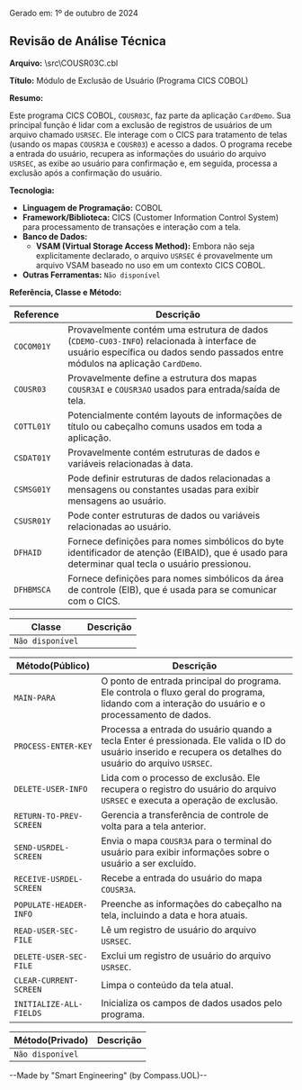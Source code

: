 Gerado em: 1º de outubro de 2024

## Revisão de Análise Técnica

**Arquivo:**  \src\COUSR03C.cbl

**Título:**  Módulo de Exclusão de Usuário (Programa CICS COBOL)

**Resumo:** 

Este programa CICS COBOL, `COUSR03C`, faz parte da aplicação `CardDemo`. Sua principal função é lidar com a exclusão de registros de usuários de um arquivo chamado `USRSEC`. Ele interage com o CICS para tratamento de telas (usando os mapas `COUSR3A` e `COUSR03`) e acesso a dados. O programa recebe a entrada do usuário, recupera as informações do usuário do arquivo `USRSEC`, as exibe ao usuário para confirmação e, em seguida, processa a exclusão após a confirmação do usuário. 

**Tecnologia:**

* **Linguagem de Programação:** COBOL
* **Framework/Biblioteca:** CICS (Customer Information Control System) para processamento de transações e interação com a tela.
* **Banco de Dados:**  
   * **VSAM (Virtual Storage Access Method):** Embora não seja explicitamente declarado, o arquivo `USRSEC` é provavelmente um arquivo VSAM baseado no uso em um contexto CICS COBOL. 
* **Outras Ferramentas:** `Não disponível`

**Referência, Classe e Método:**

| Reference | Descrição |
|---|---|
| `COCOM01Y` |  Provavelmente contém uma estrutura de dados (`CDEMO-CU03-INFO`) relacionada à interface de usuário específica ou dados sendo passados entre módulos na aplicação `CardDemo`. |
| `COUSR03` |  Provavelmente define a estrutura dos mapas `COUSR3AI` e `COUSR3AO` usados para entrada/saída de tela. |
| `COTTL01Y` |  Potencialmente contém layouts de informações de título ou cabeçalho comuns usados em toda a aplicação. |
| `CSDAT01Y` |  Provavelmente contém estruturas de dados e variáveis relacionadas à data. |
| `CSMSG01Y` |  Pode definir estruturas de dados relacionadas a mensagens ou constantes usadas para exibir mensagens ao usuário. |
| `CSUSR01Y` |  Pode conter estruturas de dados ou variáveis relacionadas ao usuário. |
| `DFHAID` |  Fornece definições para nomes simbólicos do byte identificador de atenção (EIBAID), que é usado para determinar qual tecla o usuário pressionou. |
| `DFHBMSCA` |  Fornece definições para nomes simbólicos da área de controle (EIB), que é usada para se comunicar com o CICS. |

| Classe | Descrição |
|---|---|
| `Não disponível` |  |

| Método(Público) | Descrição |
|---|---|
| `MAIN-PARA` | O ponto de entrada principal do programa. Ele controla o fluxo geral do programa, lidando com a interação do usuário e o processamento de dados. |
| `PROCESS-ENTER-KEY` |  Processa a entrada do usuário quando a tecla Enter é pressionada. Ele valida o ID do usuário inserido e recupera os detalhes do usuário do arquivo `USRSEC`. | 
| `DELETE-USER-INFO` |  Lida com o processo de exclusão. Ele recupera o registro do usuário do arquivo `USRSEC` e executa a operação de exclusão. |
| `RETURN-TO-PREV-SCREEN` |  Gerencia a transferência de controle de volta para a tela anterior. |
| `SEND-USRDEL-SCREEN` |  Envia o mapa `COUSR3A` para o terminal do usuário para exibir informações sobre o usuário a ser excluído. |
| `RECEIVE-USRDEL-SCREEN` | Recebe a entrada do usuário do mapa `COUSR3A`. |
| `POPULATE-HEADER-INFO` |  Preenche as informações do cabeçalho na tela, incluindo a data e hora atuais. |
| `READ-USER-SEC-FILE` |  Lê um registro de usuário do arquivo `USRSEC`. |
| `DELETE-USER-SEC-FILE` |  Exclui um registro de usuário do arquivo `USRSEC`. |
| `CLEAR-CURRENT-SCREEN` |  Limpa o conteúdo da tela atual. |
| `INITIALIZE-ALL-FIELDS` |  Inicializa os campos de dados usados pelo programa. |


| Método(Privado) | Descrição |
|---|---|
| `Não disponível` |  |

--Made by "Smart Engineering" (by Compass.UOL)--